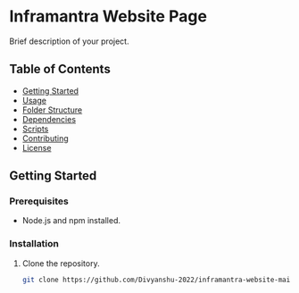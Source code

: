 # Inframantra Website Page

Brief description of your project.

## Table of Contents

- [Getting Started](#getting-started)
- [Usage](#usage)
- [Folder Structure](#folder-structure)
- [Dependencies](#dependencies)
- [Scripts](#scripts)
- [Contributing](#contributing)
- [License](#license)

## Getting Started

### Prerequisites

- Node.js and npm installed.

### Installation

1. Clone the repository.
   ```bash
   git clone https://github.com/Divyanshu-2022/inframantra-website-main.git# inframantra-website-2025
